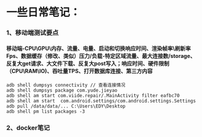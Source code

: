  # 一些日常笔记：
### 1、移动端测试要点
#### 移动端-CPU\GPU\内存、流量、电量、启动和切换响应时间、渲染帧率\刷新率Fps、数据缓存（修改、类似）压力/负载-特定区域流量、最大连接数/storage、反复大get请求、大文件下载、反复大post写入；响应时间、硬件限制（CPU\RAM\IO)、吞吐量TPS、打开数据库连接、第三方内容
    adb shell dumpsys connectivity // 查看连接情况
    adb shell dumpsys package com.yude.jieyao
    adb shell am start com.viide.repair/.MainActivity filter eafbc70
    adb shell am start  com.android.settings/com.android.settings.Settings
    adb pull /data/data/... C:\Users\EDY\Desktop
    adb shell pm list packages -3

### 2、docker笔记
#### 